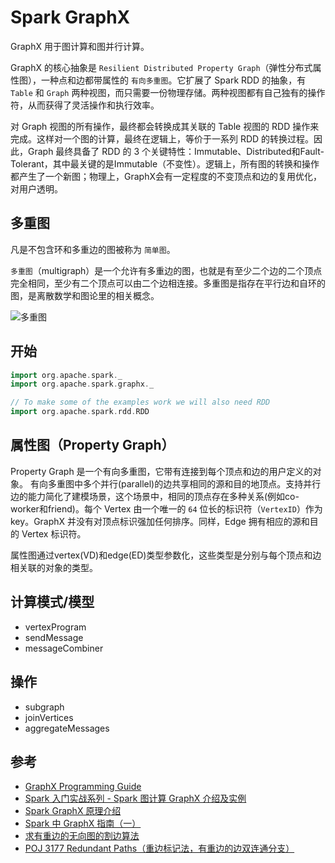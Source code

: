 # Spark GraphX

GraphX 用于图计算和图并行计算。

GraphX 的核心抽象是 `Resilient Distributed Property Graph`（弹性分布式属性图），一种点和边都带属性的 `有向多重图`。它扩展了 Spark RDD 的抽象，有 `Table` 和 `Graph` 两种视图，而只需要一份物理存储。两种视图都有自己独有的操作符，从而获得了灵活操作和执行效率。

对 Graph 视图的所有操作，最终都会转换成其关联的 Table 视图的 RDD 操作来完成。这样对一个图的计算，最终在逻辑上，等价于一系列 RDD 的转换过程。因此，Graph 最终具备了 RDD 的 3 个关键特性：Immutable、Distributed和Fault-Tolerant，其中最关键的是Immutable（不变性）。逻辑上，所有图的转换和操作都产生了一个新图；物理上，GraphX会有一定程度的不变顶点和边的复用优化，对用户透明。

## 多重图

凡是不包含环和多重边的图被称为 `简单图`。

`多重图`（multigraph）是一个允许有多重边的图，也就是有至少二个边的二个顶点完全相同，至少有二个顶点可以由二个边相连接。多重图是指存在平行边和自环的图，是离散数学和图论里的相关概念。

![多重图](./img/graph-multigraph.png)

## 开始

```scala
import org.apache.spark._
import org.apache.spark.graphx._

// To make some of the examples work we will also need RDD
import org.apache.spark.rdd.RDD
```
## 属性图（Property Graph）

Property Graph 是一个有向多重图，它带有连接到每个顶点和边的用户定义的对象。 有向多重图中多个并行(parallel)的边共享相同的源和目的地顶点。支持并行边的能力简化了建模场景，这个场景中，相同的顶点存在多种关系(例如co-worker和friend)。每个 Vertex 由一个唯一的 `64` 位长的标识符（`VertexID`）作为 key。GraphX 并没有对顶点标识强加任何排序。同样，Edge 拥有相应的源和目的 Vertex 标识符。

属性图通过vertex(VD)和edge(ED)类型参数化，这些类型是分别与每个顶点和边相关联的对象的类型。

## 计算模式/模型

* vertexProgram
* sendMessage
* messageCombiner
## 操作

* subgraph
* joinVertices
* aggregateMessages

## 参考

* [GraphX Programming Guide](http://spark.apache.org/docs/2.0.2/graphx-programming-guide.html)
* [Spark 入门实战系列 - Spark 图计算 GraphX 介绍及实例](http://www.cnblogs.com/shishanyuan/p/4747793.html)
* [Spark GraphX 原理介绍](http://blog.csdn.net/tanglizhe1105/article/details/50740295)
* [Spark 中 GraphX 指南（一）](http://blog.csdn.net/gdp12315_gu/article/details/50484178)
* [求有重边的无向图的割边算法](http://www.cnblogs.com/justPassBy/p/4387053.html)
* [POJ 3177 Redundant Paths（重边标记法，有重边的边双连通分支）](http://www.cnblogs.com/chenchengxun/p/4718736.html)
